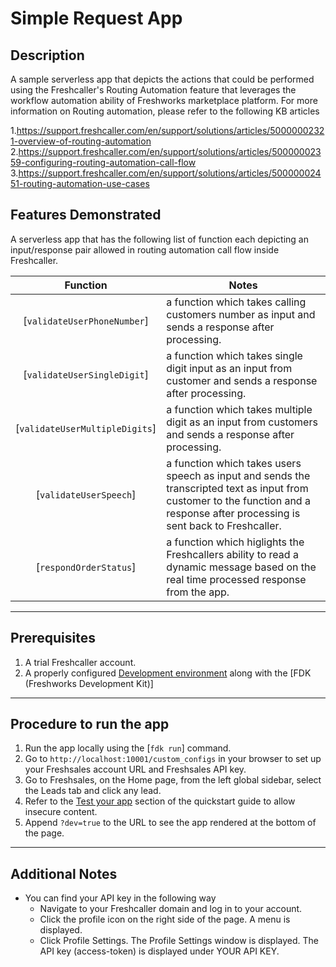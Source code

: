 # Simple Request App

## Description

A sample serverless app that depicts the actions that could be performed using the Freshcaller's Routing Automation feature that leverages the workflow automation ability of Freshworks marketplace platform. For more information on Routing automation, please refer to the following KB articles

1.https://support.freshcaller.com/en/support/solutions/articles/50000002321-overview-of-routing-automation 2.https://support.freshcaller.com/en/support/solutions/articles/50000002359-configuring-routing-automation-call-flow 3.https://support.freshcaller.com/en/support/solutions/articles/50000002451-routing-automation-use-cases

## Features Demonstrated

A serverless app that has the following list of function each depicting an input/response pair allowed in routing automation call flow inside Freshcaller.

|            Function            | Notes                                                                                                                                                                            |
| :----------------------------: | -------------------------------------------------------------------------------------------------------------------------------------------------------------------------------- |
|  [`validateUserPhoneNumber`]   | a function which takes calling customers number as input and sends a response after processing.                                                                                  |
|  [`validateUserSingleDigit`]   | a function which takes single digit input as an input from customer and sends a response after processing.                                                                       |
| [`validateUserMultipleDigits`] | a function which takes multiple digit as an input from customers and sends a response after processing.                                                                          |
|     [`validateUserSpeech`]     | a function which takes users speech as input and sends the transcripted text as input from customer to the function and a response after processing is sent back to Freshcaller. |
|     [`respondOrderStatus`]     | a function which higlights the Freshcallers ability to read a dynamic message based on the real time processed response from the app.                                            |

---

## Prerequisites

1. A trial Freshcaller account.
2. A properly configured [Development environment](https://developers.freshcaller.com/docs/quick-start/) along with the [FDK (Freshworks Development Kit)]

---

## Procedure to run the app

1. Run the app locally using the [`fdk run`] command.
2. Go to `http://localhost:10001/custom_configs` in your browser to set up your Freshsales account URL and Freshsales API key.
3. Go to Freshsales, on the Home page, from the left global sidebar, select the Leads tab and click any lead.
4. Refer to the [Test your app](https://developers.freshcaller.com/docs/quick-start/#test_the_app) section of the quickstart guide to allow insecure content.
5. Append `?dev=true` to the URL to see the app rendered at the bottom of the page.

---

## Additional Notes

- You can find your API key in the following way
  - Navigate to your Freshcaller domain and log in to your account.
  - Click the profile icon on the right side of the page. A menu is displayed.
  - Click Profile Settings. The Profile Settings window is displayed. The API key (access-token) is displayed under YOUR API KEY.
